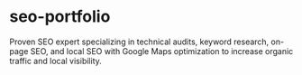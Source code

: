 # seo-portfolio
Proven SEO expert specializing in technical audits, keyword research, on-page SEO, and local SEO with Google Maps optimization to increase organic traffic and local visibility.
